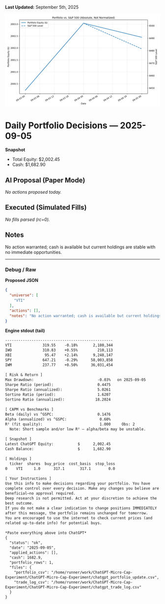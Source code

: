 **Last Updated:** September 5th, 2025

![Latest Performance Results](Results.png)

# Daily Portfolio Decisions — 2025-09-05

**Snapshot**
- Total Equity: $2,002.45
- Cash: $1,682.90

## AI Proposal (Paper Mode)
_No actions proposed today._

## Executed (Simulated Fills)
_No fills parsed (rc=0)._

## Notes
No action warranted; cash is available but current holdings are stable with no immediate opportunities.

---
### Debug / Raw
**Proposed JSON**
```json
{
  "universe": [
    "VTI"
  ],
  "actions": [],
  "notes": "No action warranted; cash is available but current holdings are stable with no immediate opportunities."
}
```

**Engine stdout (tail)**
```
-------------------------------------------------
VTI              319.55    -0.18%       2,180,344
IWO              310.83    +0.55%         210,113
XBI               95.47    +2.14%       9,248,147
SPY              647.21    -0.29%      58,003,858
IWM              237.77    +0.50%      36,031,454

[ Risk & Return ]
Max Drawdown:                             -0.03%   on 2025-09-05
Sharpe Ratio (period):                    0.4475
Sharpe Ratio (annualized):                5.0261
Sortino Ratio (period):                   1.6207
Sortino Ratio (annualized):              18.2024

[ CAPM vs Benchmarks ]
Beta (daily) vs ^GSPC:                    0.1476
Alpha (annualized) vs ^GSPC:               0.60%
R² (fit quality):                          1.000     Obs: 2
  Note: Short sample and/or low R² — alpha/beta may be unstable.

[ Snapshot ]
Latest ChatGPT Equity:           $      2,002.45
Cash Balance:                    $      1,682.90

[ Holdings ]
  ticker  shares  buy_price  cost_basis  stop_loss
0    VTI     1.0      317.1       317.1        0.0

[ Your Instructions ]
Use this info to make decisions regarding your portfolio. You have complete control over every decision. Make any changes you believe are beneficial—no approval required.
Deep research is not permitted. Act at your discretion to achieve the best outcome.
If you do not make a clear indication to change positions IMMEDIATELY after this message, the portfolio remains unchanged for tomorrow.
You are encouraged to use the internet to check current prices (and related up-to-date info) for potential buys.

*Paste everything above into ChatGPT*
{
  "status": "ok",
  "date": "2025-09-05",
  "applied_actions": [],
  "cash": 1682.9,
  "portfolio_rows": 1,
  "files": {
    "portfolio_csv": "/home/runner/work/ChatGPT-Micro-Cap-Experiment/ChatGPT-Micro-Cap-Experiment/chatgpt_portfolio_update.csv",
    "trade_log_csv": "/home/runner/work/ChatGPT-Micro-Cap-Experiment/ChatGPT-Micro-Cap-Experiment/chatgpt_trade_log.csv"
  }
}

```